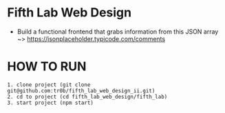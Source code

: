 # Fifth Lab Web Design
- Build a functional frontend that grabs information from this JSON array ~> https://jsonplaceholder.typicode.com/comments
# HOW TO RUN
```
1. clone project (git clone git@github.com:tr0b/fifth_lab_web_design_ii.git)
2. cd to project (cd fifth_lab_web_design/fifth_lab)
3. start project (npm start) 
```
